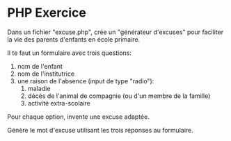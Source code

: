 # PHP Exercice

Dans un fichier "excuse.php", crée un "générateur d'excuses" pour faciliter la vie des parents  d'enfants en école primaire.

Il te faut un formulaire avec trois questions:
1. nom de l'enfant
1. nom de l'institutrice
1. une raison de l'absence (input de type "radio"):
    1. maladie
    1. décès de l'animal de compagnie (ou d'un membre de la famille)
    1. activité extra-scolaire
  
Pour chaque option, invente une excuse adaptée.

Génère le mot d'excuse utilisant les trois réponses au formulaire.


